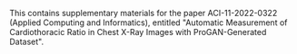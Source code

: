 This contains supplementary materials for the paper ACI-11-2022-0322 (Applied Computing and Informatics), entitled "Automatic Measurement of Cardiothoracic Ratio in Chest X-Ray Images with ProGAN-Generated Dataset".
